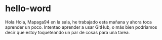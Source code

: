 # hello-word
Hola Hola,
Mapaga94 en la sala, he trabajado esta mañana y ahora toca aprender un poco.
Intentao aprender a usar GitHub, o más bien podríamos decir que estoy toqueteando un par de cosas para una tarea.
